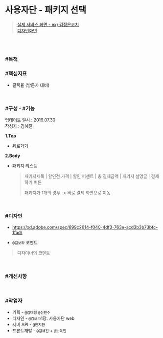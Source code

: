 # 사용자단 - 패키지 선택

> [실제 서비스 화면 - ex) 김정은코치](https://www.modooclass.net/class/pay/package/507)  
> [디자인화면](https://xd.adobe.com/spec/699c2614-f040-4df3-763e-acd3b3b73bfc-1fad/) 

<br><br>

### #목적

### #핵심지표

- 클릭율 (방문자 대비)

<br>

### #구성 - #기능
업데이트 일시 : 2019.07.30  
작성자 : 김혜진

**1.Top**  
- 뒤로가기

**2.Body**  
- 패키지 리스트
    > 패키지제목 | 할인전 가격 | 할인 퍼센트 | 총 결제금액 | 패키지 설명글 | 결제하기 버튼  
	> 
	> 패키지가 1개의 경우 -> 바로 결제 화면으로 이동

<br>

### #디자인

- https://xd.adobe.com/spec/699c2614-f040-4df3-763e-acd3b3b73bfc-1fad/

- `@김보라` 코멘트

> 디자이너의 코멘트

<br>

### #개선사항


<br>

### #작업자

- 기획 - `@김대형` `@신민수`
- 디자인 - `@김보라`1장. 사용자단 web
- 서버 API - `@안지환`
- 프론트개발 - `@김혜진` + `@노육민`



